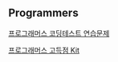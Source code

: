 ## Programmers 

[프로그래머스 코딩테스트 연습문제](https://school.programmers.co.kr/learn/challenges?order=recent&page=1&levels=1&languages=python3)

[프로그래머스 고득점 Kit](https://school.programmers.co.kr/learn/challenges?tab=algorithm_practice_kit)
